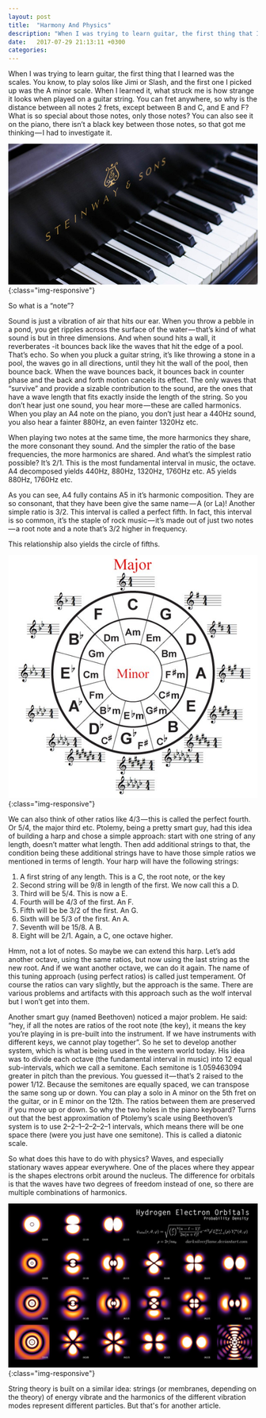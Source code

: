```yaml
---
layout: post
title:  "Harmony And Physics"
description: "When I was trying to learn guitar, the first thing that I learned was the scales. You know, to play solos like Jimi or Slash, and the first one I picked up was the A minor scale..."
date:   2017-07-29 21:13:11 +0300
categories:
---
```

When I was trying to learn guitar, the first thing that I learned was the scales. You know, to play solos like Jimi or Slash, and the first one I picked up was the A minor scale. When I learned it, what struck me is how strange it looks when played on a guitar string. You can fret anywhere, so why is the distance between all notes 2 frets, except between B and C, and E and F? What is so special about those notes, only those notes? You can also see it on the piano, there isn’t a black key between those notes, so that got me thinking — I had to investigate it.

![image-title-here](/images/piano.jpg){:class="img-responsive"} 

So what is a “note”?

Sound is just a vibration of air that hits our ear. When you throw a pebble in a pond, you get ripples across the surface of the water — that’s kind of what sound is but in three dimensions. And when sound hits a wall, it reverberates -it bounces back like the waves that hit the edge of a pool. That’s echo. So when you pluck a guitar string, it’s like throwing a stone in a pool, the waves go in all directions, until they hit the wall of the pool, then bounce back. When the wave bounces back, it bounces back in counter phase and the back and forth motion cancels its effect. The only waves that “survive” and provide a sizable contribution to the sound, are the ones that have a wave length that fits exactly inside the length of the string. So you don’t hear just one sound, you hear more — these are called harmonics. When you play an A4 note on the piano, you don’t just hear a 440Hz sound, you also hear a fainter 880Hz, an even fainter 1320Hz etc.

When playing two notes at the same time, the more harmonics they share, the more consonant they sound. And the simpler the ratio of the base frequencies, the more harmonics are shared. And what’s the simplest ratio possible? It’s 2/1. This is the most fundamental interval in music, the octave.
A4 decomposed yields 440Hz, 880Hz, 1320Hz, 1760Hz etc. A5 yields 880Hz, 1760Hz etc.

As you can see, A4 fully contains A5 in it’s harmonic composition. They are so consonant, that they have been give the same name — A (or La)! Another simple ratio is 3/2. This interval is called a perfect fifth. In fact, this interval is so common, it’s the staple of rock music — it’s made out of just two notes — a root note and a note that’s 3/2 higher in frequency.

This relationship also yields the circle of fifths.


![image-title-here](/images/fifths.jpeg){:class="img-responsive"} 

We can also think of other ratios like 4/3 — this is called the perfect fourth. Or 5/4, the major third etc. Ptolemy, being a pretty smart guy, had this idea of building a harp and chose a simple approach: start with one string of any length, doesn’t matter what length. Then add additional strings to that, the condition being these additional strings have to have those simple ratios we mentioned in terms of length. Your harp will have the following strings:

1. A first string of any length. This is a C, the root note, or the key
2. Second string will be 9/8 in length of the first. We now call this a D.
3. Third will be 5/4. This is now a E.
4. Fourth will be 4/3 of the first. An F.
5. Fifth will be be 3/2 of the first. An G.
6. Sixth will be 5/3 of the first. An A.
7. Seventh will be 15/8. A B.
8. Eight will be 2/1. Again, a C, one octave higher.

Hmm, not a lot of notes. So maybe we can extend this harp. Let’s add another octave, using the same ratios, but now using the last string as the new root. And if we want another octave, we can do it again. The name of this tuning approach (using perfect ratios) is called just temperament. Of course the ratios can vary slightly, but the approach is the same. There are various problems and artifacts with this approach such as the wolf interval but I won’t get into them.

Another smart guy (named Beethoven) noticed a major problem. He said: “hey, if all the notes are ratios of the root note (the key), it means the key you’re playing in is pre-built into the instrument. If we have instruments with different keys, we cannot play together”. So he set to develop another system, which is what is being used in the western world today. His idea was to divide each octave (the fundamental interval in music) into 12 equal sub-intervals, which we call a semitone. Each semitone is 1.059463094 greater in pitch than the previous. You guessed it — that’s 2 raised to the power 1/12. Because the semitones are equally spaced, we can transpose the same song up or down. You can play a solo in A minor on the 5th fret on the guitar, or in E minor on the 12th. The ratios between them are preserved if you move up or down. So why the two holes in the piano keyboard? Turns out that the best approximation of Ptolemy’s scale using Beethoven’s system is to use 2–2–1–2–2–2–1 intervals, which means there will be one space there (were you just have one semitone). This is called a diatonic scale.

So what does this have to do with physics? Waves, and especially stationary waves appear everywhere. One of the places where they appear is the shapes electrons orbit around the nucleus. The difference for orbitals is that the waves have two degrees of freedom instead of one, so there are multiple combinations of harmonics.

![image-title-here](/images/orbitals.png){:class="img-responsive"} 

String theory is built on a similar idea: strings (or membranes, depending on the theory) of energy vibrate and the harmonics of the different vibration modes represent different particles. But that's for another article. 